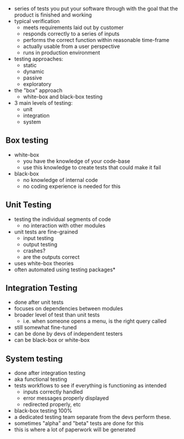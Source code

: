 - series of tests you put your software through with the goal that the product is finished and working
- typical verification
	- meets requirements laid out by customer
	- responds correctly to a series of inputs
	- performs the correct function within reasonable time-frame
	- actually usable from a user perspective
	- runs in production environment
- testing approaches:
	- static
	- dynamic
	- passive
	- exploratory
- the "box" approach
	- white-box and black-box testing
- 3 main levels of testing:
	- unit
	- integration
	- system
## Box testing
- white-box
	- you have the knowledge of your code-base
	- use this knowledge to create tests that could make it fail
- black-box
	- no knowledge of internal code
	- no coding experience is needed for this
## Unit Testing
- testing the individual segments of code
	- no interaction with other modules
- unit tests are fine-grained
	- input testing
	- output testing
	- crashes?
	- are the outputs correct
- uses white-box theories
- often automated using testing packages*
## Integration Testing
- done after unit tests
- focuses on dependencies between modules
- broader level of test than unit tests
	- i.e. when someone opens a menu, is the right query called
- still somewhat fine-tuned
- can be done by devs of independent testers
- can be black-box or white-box
## System testing
- done after integration testing
- aka functional testing
- tests workflows to see if everything is functioning as intended
	- inputs correctly handled
	- error messages properly displayed
	- redirected properly, etc
- black-box testing 100%
- a dedicated testing team separate from the devs perform these. 
- sometimes "alpha" and "beta" tests are done for this
- this is where a lot of paperwork will be generated